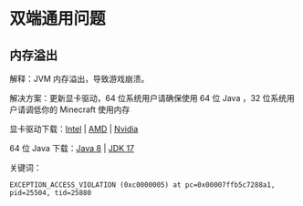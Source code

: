 # 双端通用问题

## 内存溢出

解释：JVM 内存溢出，导致游戏崩溃。

解决方案：更新显卡驱动，64 位系统用户请确保使用 64 位 Java ，32 位系统用户请调低你的 Minecraft 使用内存

显卡驱动下载：[Intel](https://www.intel.cn/content/www/cn/zh/search.html#sort=relevancy&f:@tabfilter=[Downloads]&f:@stm_10385_zh=[%E6%98%BE%E5%8D%A1]) | [AMD](https://www.amd.com/zh-hans/support) | [Nvidia](https://www.nvidia.cn/geforce/drivers/) 

64 位 Java 下载：[Java 8](https://cdn.crashmc.com/https://github.com/bell-sw/Liberica/releases/download/8u402%2B7/bellsoft-jre8u402+7-windows-amd64-full.msi) | [JDK 17](https://cdn.crashmc.com/https://github.com/bell-sw/Liberica/releases/download/17.0.10%2B13/bellsoft-jdk17.0.10+13-windows-amd64.msi)

关键词：

```
EXCEPTION_ACCESS_VIOLATION (0xc0000005) at pc=0x00007ffb5c7288a1, pid=25504, tid=25880
```
